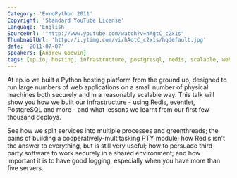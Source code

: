 ```yaml
---
Category: 'EuroPython 2011'
Copyright: 'Standard YouTube License'
Language: 'English'
SourceUrl: '"http://www.youtube.com/watch?v=hAqtC_c2x1s"'
ThumbnailUrl: 'http://i.ytimg.com/vi/hAqtC_c2x1s/hqdefault.jpg'
date: '2011-07-07'
speakers: [Andrew Godwin]
tags: [ep.io, hosting, infrastructure, postgresql, redis, scalable, web]
---
```

At ep.io we built a Python hosting platform from the ground up, designed to
run large numbers of web applications on a small number of physical machines
both securely and in a reasonably scalable way. This talk will show you how we
built our infrastructure - using Redis, eventlet, PostgreSQL and more - and
what lessons we learnt from our first few thousand deploys.

See how we split services into multiple processes and greenthreads; the pains
of building a cooperatively-multitasking PTY module; how Redis isn't the
answer to everything, but is still very useful; how to persuade third-party
software to work securely in a shared environment; and how important it is to
have good logging, especially when you have more than five servers.

